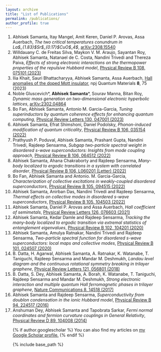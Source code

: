 ```yaml
---
layout: archive
title: "List of Publications"
permalink: /publications/
author_profile: true
---
```



<ol> <li> Abhisek Samanta, Itay Mangel, Amit Keren, Daniel P. Arovas, Assa Auerbach, <em>The two critical temperatures conundrum in La$_{1.83}$Sr$_{0.17}$CuO$_4$</em>, <a href="https://arxiv.org/abs/2308.15540"> arXiv:2308.15540 </a> </li>

<li> Willdauany C. de Freitas Silva, Maykon V. M. Araujo, Sayantan Roy, Abhisek Samanta, Natanael de C. Costa, Nandini Trivedi and Thereza Paiva, <em>Effects of strong electronic interactions on the thermopower properties of the repulsive Hubbard model</em>, <a href="https://journals.aps.org/prb/abstract/10.1103/PhysRevB.108.075101"> Physical Review B 108, 075101 (2023)</a></li>

<li> Ilia Khait, Sauri Bhattacharyya, Abhisek Samanta, Assa Auerbach, <a href= "https://www.nature.com/articles/s41535-023-00611-5"> Hall anomalies of the doped Mott insulator</a>, npj Quantum Materials <b>8</b>, 75 (2023) </li>

<li> Noble Gluscevich*, <b>Abhisek Samanta</b>*, Sourav Manna, Bitan Roy, <em>Dynamic mass generation on two-dimensional electronic hyperbolic lattices</em>, <a
href= "https://arxiv.org/abs/2302.04864"> arXiv:2302.04864 </a></li>

<li> Bo Fan, Abhisek Samanta, Antonio M. Garcia-Garcia, <em>Tuning superinductors by quantum coherence effects for enhancing quantum computing</em>, <a
href= "https://arxiv.org/abs/2302.04864"> Physical Review Letters 130, 047001 (2023) </a></li>

<li> Abhisek Samanta, Efrat Shimshoni, Daniel Podolsky, <em>Phonon-induced modification of quantum criticality</em>, <a
href= "https://arxiv.org/abs/2302.04864"> Physical Review B 106, 035154 (2022) </a></li>

<li> Prathyush P. Poduval, Abhisek Samanta, Prashant Gupta, Nandini Trivedi, Rajdeep Sensarma, <em>Subgap two-particle spectral weight in disordered s-wave superconductors: Insights from mode coupling approach</em>, <a
href= "https://arxiv.org/abs/2302.04864"> Physical Review B 106, 064512 (2022) </a></li>

<li> Abhisek Samanta, Ahana Chakraborty and Rajdeep Sensarma, <em>Many-body localized to ergodic transitions in a system with correlated disorder</em>, <a
href= "https://arxiv.org/abs/2302.04864"> Physical Review B 106, L060201 (Letter) (2022) </a></li>

<li> Bo Fan, Abhisek Samanta and Antonio. M. Garcia-Garcia, <em>Characterization of collective excitations in weakly-coupled disordered superconductors</em>, <a
href= "https://arxiv.org/abs/2302.04864"> Physical Review B 105, 094515 (2022) </a></li>

<li> Abhisek Samanta, Anirban Das, Nandini Trivedi and Rajdeep Sensarma, <em>Thermal effects on collective modes in disordered s-wave superconductors</em>, <a
href= "https://arxiv.org/abs/2302.04864"> Physical Review B 105, 104503 (2022) </a></li>

<li> Abhisek Samanta, Daniel P. Arovas and Assa Auerbach, <em>Hall coefficient of semimetals</em>, <a
href= "https://arxiv.org/abs/2302.04864"> Physical Review Letters 126, 076603 (2021) </a></li>

<li> Abhisek Samanta, Kedar Damle and Rajdeep Sensarma, <em>Tracking the many-body localized to ergodic transition via extremal statistics of entanglement
eigenvalues</em>, <a
href= "https://arxiv.org/abs/2302.04864"> Physical Review B 102, 104201 (2020) </a></li>

<li> Abhisek Samanta, Amulya Ratnakar, Nandini Trivedi and Rajdeep Sensarma, <em>Two-particle spectral function for disordered s-wave superconductors: local maps and collective modes</em>, <a
href= "https://arxiv.org/abs/2302.04864"> Physical Review B 101, 024507 (2020) </a></li>

<li> B. Datta, H. Agarwal, Abhisek Samanta, A. Ratnakar, K. Watanabe, T. Taniguchi, Rajdeep Sensarma and Mandar M. Deshmukh, <em>Landau level diagram and the continuous rotational symmetry breaking in trilayer graphene</em>, <a
href= "https://arxiv.org/abs/2302.04864"> Physical Review Letters 121, 056801 (2018) </a></li>

<li> B. Datta, S. Dey, Abhisek Samanta, A. Borah, K. Watanabe, T. Taniguchi, Rajdeep Sensarma and Mandar M. Deshmukh, <em>Strong electronic interaction and multiple quantum Hall ferromagnetic phases in trilayer graphene</em>, <a
href= "https://arxiv.org/abs/2302.04864"> Nature Communications 8, 14518 (2017) </a></li>

<li> Abhisek Samanta and Rajdeep Sensarma, <em>Superconductivity from doublon condensation in the ionic Hubbard model</em>, <a
href= "https://arxiv.org/abs/2302.04864"> Physical Review B 94, 224517 (2016) </a></li>

<li> Anshuman Dey, Abhisek Samanta and Tapobrata Sarkar, <em>Fermi normal coordinates and fermion curvature couplings in General Relativity</em>, <a
href= "https://arxiv.org/abs/2302.04864"> Physical Review D 89, 104008 (2014) </a></li>

{% if author.googlescholar %}
  You can also find my articles on <u><a href="{{author.googlescholar}}">my Google Scholar profile</a>.</u>
{% endif %}

{% include base_path %}
